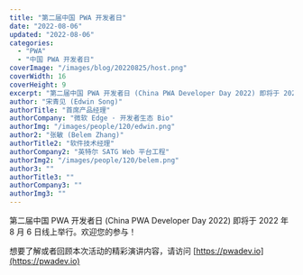 ```yaml
---
title: "第二届中国 PWA 开发者日"
date: "2022-08-06"
updated: "2022-08-06"
categories: 
  - "PWA"
  - "中国 PWA 开发者日"
coverImage: "/images/blog/20220825/host.png"
coverWidth: 16
coverHeight: 9
excerpt: "第二届中国 PWA 开发者日 (China PWA Developer Day 2022) 即将于 2022 年 8 月 6 日线上举行。欢迎您的参与！"
author: "宋青见 (Edwin Song)"
authorTitle: "首席产品经理"
authorCompany: "微软 Edge · 开发者生态 Bio"
authorImg: "/images/people/120/edwin.png"
author2: "张敏 (Belem Zhang)"
authorTitle2: "软件技术经理"
authorCompany2: "英特尔 SATG Web 平台工程"
authorImg2: "/images/people/120/belem.png"
author3: ""
authorTitle3: ""
authorCompany3: ""
authorImg3: ""
---
```


第二届中国 PWA 开发者日 (China PWA Developer Day 2022) 即将于 2022 年 8 月 6 日线上举行。欢迎您的参与！

想要了解或者回顾本次活动的精彩演讲内容，请访问 [https://pwadev.io](https://pwadev.io)
